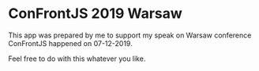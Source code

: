 # ConFrontJS 2019 Warsaw

This app was prepared by me to support my speak on Warsaw conference ConFrontJS happened on 07-12-2019.

Feel free to do with this whatever you like.

